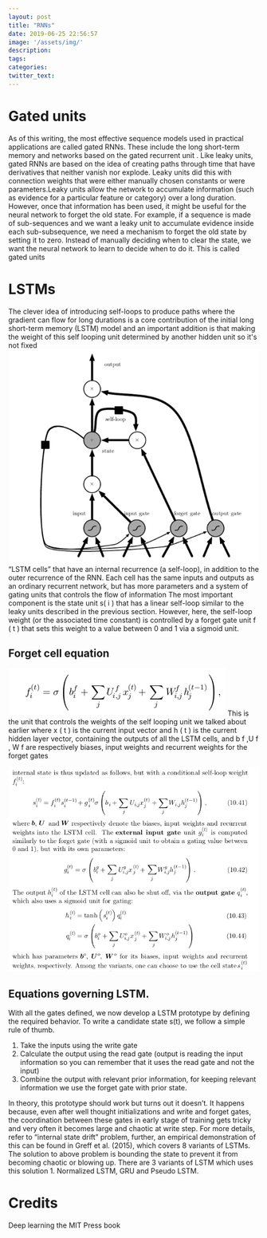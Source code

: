 ```yaml
---
layout: post
title: "RNNs"
date: 2019-06-25 22:56:57
image: '/assets/img/'
description:
tags:
categories:
twitter_text:
---
```

# Gated units
As of this writing, the most effective sequence models used in practical applications are called gated RNNs. These include the long short-term memory and
networks based on the gated recurrent unit . Like leaky units, gated RNNs are based on the idea of creating paths through time that have derivatives that neither vanish nor explode. Leaky units did this with connection weights that were either manually chosen constants or were parameters.Leaky units allow the network to accumulate information (such as evidence
for a particular feature or category) over a long duration. However, once that
information has been used, it might be useful for the neural network to forget the old state. For example, if a sequence is made of sub-sequences and we want a leaky unit to accumulate evidence inside each sub-subsequence, we need a mechanism to forget the old state by setting it to zero. Instead of manually deciding when to clear the state, we want the neural network to learn to decide when to do it. This is called gated units
# LSTMs
The clever idea of introducing self-loops to produce paths where the gradient can flow for long durations is a core contribution of the initial long short-term memory (LSTM) model and an important addition is that making the weight of this self looping unit determined by another hidden unit so it's not fixed
![](/assets/img/lstm.png)
“LSTM cells” that have an internal recurrence (a self-loop),
in addition to the outer recurrence of the RNN. Each cell has the same inputs and outputs as an ordinary recurrent network, but has more parameters and a system of gating units that controls the flow of information The most important component is the state unit s( i ) that has a linear self-loop similar to the leaky units described in the previous section. However, here, the self-loop weight (or the
associated time constant) is controlled by a forget gate unit f ( t )  that sets this weight to a value between 0 and 1 via a sigmoid unit.

## Forget cell equation
![](/assets/img/forget_eq.png)
This is the unit that controls the weights of the self looping unit we talked about earlier
where x ( t ) is the current input vector and h ( t ) is the current hidden layer vector, containing the outputs of all the LSTM cells, and b f ,U f , W f are respectively biases, input weights and recurrent weights for the forget gates

![](/assets/img/equ.png)

## Equations governing LSTM.
With all the gates defined, we now develop a LSTM prototype by defining the required behavior. To write a candidate state s(t), we follow a simple rule of thumb.
1. Take the inputs using the write gate
2. Calculate the output using the read gate (output is reading the input information so you can remember that it uses the read gate and not the input)
3. Combine the output with relevant prior information, for keeping relevant information we use the forget gate with prior state.

In theory, this prototype should work but turns out it doesn’t. It happens because, even after well thought initializations and write and forget gates, the coordination between these gates in early stage of training gets tricky and very often it becomes large and chaotic at write step. For more details, refer to “internal state drift” problem, further, an empirical demonstration of this can be found in Greff et al. (2015), which covers 8 variants of LSTMs.
The solution to above problem is bounding the state to prevent it from becoming chaotic or blowing up. There are 3 variants of LSTM which uses this solution 1. Normalized LSTM, GRU and Pseudo LSTM.

# Credits
Deep learning the MIT Press book
